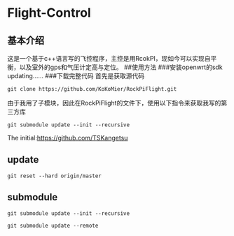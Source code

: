 # Flight-Control
## 基本介绍
这是一个基于c++语言写的飞控程序，主控是用RcokPI，现如今可以实现自平衡，以及室外的gps和气压计定高与定位。
##使用方法
###安装openwrt的sdk
updating......
###下载完整代码
首先是获取源代码
```
git clone https://github.com/KoKoMier/RockPiFlight.git
```
由于我用了子模块，因此在RockPiFlight的文件下，使用以下指令来获取我写的第三方库
```
git submodule update --init --recursive
```


The initial:https://github.com/TSKangetsu
## update
```
git reset --hard origin/master
```
## submodule
```
git submodule update --init --recursive
```
```
git submodule update --remote
```
